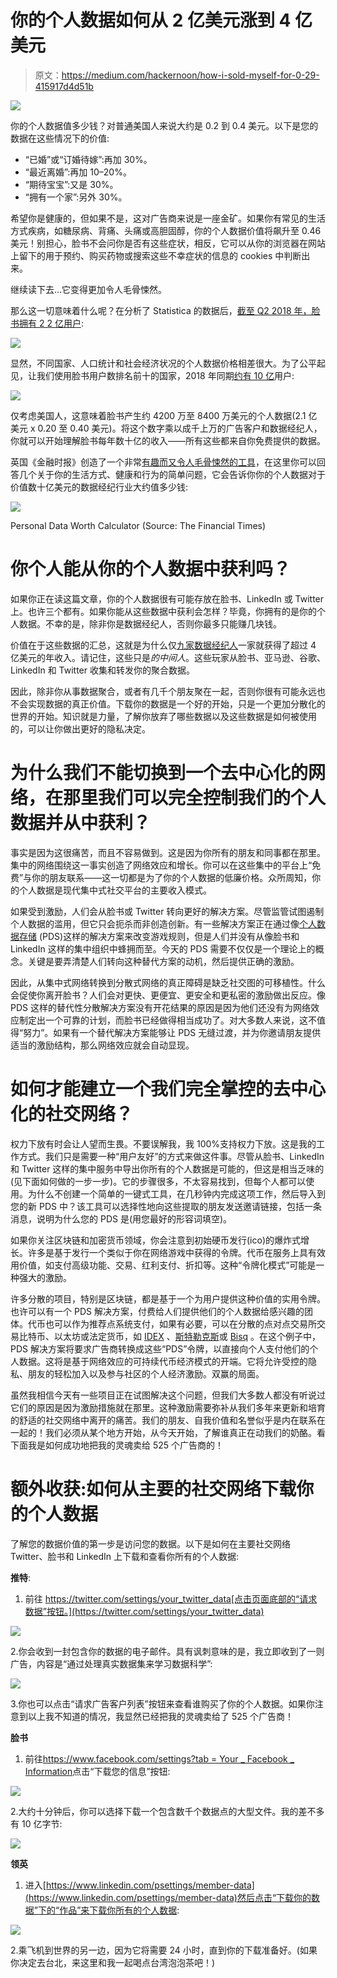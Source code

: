 # 你的个人数据如何从 2 亿美元涨到 4 亿美元

> 原文：<https://medium.com/hackernoon/how-i-sold-myself-for-0-29-415917d4d51b>

![](img/94bb8b4b4822feb36295aa21f9d2ed62.png)

你的个人数据值多少钱？对普通美国人来说大约是 0.2 到 0.4 美元。以下是您的数据在这些情况下的价值:

*   “已婚”或“订婚待嫁”:再加 30%。
*   “最近离婚”:再加 10–20%。
*   “期待宝宝”:又是 30%。
*   “拥有一个家”:另外 30%。

希望你是健康的，但如果不是，这对广告商来说是一座金矿。如果你有常见的生活方式疾病，如糖尿病、背痛、头痛或高胆固醇，你的个人数据价值将飙升至 0.46 美元！别担心，脸书不会问你是否有这些症状，相反，它可以从你的浏览器在网站上留下的用于预约、购买药物或搜索这些不幸症状的信息的 cookies 中判断出来。

继续读下去…它变得更加令人毛骨悚然。

那么这一切意味着什么呢？在分析了 Statistica 的数据后，[截至 Q2 2018 年，脸书拥有 2 2 亿用户](https://www.statista.com/statistics/264810/number-of-monthly-active-facebook-users-worldwide/):

![](img/85fdf5c8e8c190188be8b7c6da519646.png)

显然，不同国家、人口统计和社会经济状况的个人数据价格相差很大。为了公平起见，让我们使用脸书用户数排名前十的国家，2018 年同期[约有 10 亿](https://www.statista.com/statistics/268136/top-15-countries-based-on-number-of-facebook-users/)用户:

![](img/808b2aceca16fbf120436ad56a03367c.png)

仅考虑美国人，这意味着脸书产生约 4200 万至 8400 万美元的个人数据(2.1 亿美元 x 0.20 至 0.40 美元)。将这个数字乘以成千上万的广告客户和数据经纪人，你就可以开始理解脸书每年数十亿的收入——所有这些都来自你免费提供的数据。

英国《金融时报》创造了一个非常[有趣而又令人毛骨悚然的工具](https://ig.ft.com/how-much-is-your-personal-data-worth/)，在这里你可以回答几个关于你的生活方式、健康和行为的简单问题，它会告诉你你的个人数据对于价值数十亿美元的数据经纪行业大约值多少钱:

![](img/65b27afe9ad3b8601550a47d540c750f.png)

Personal Data Worth Calculator (Source: The Financial Times)

# 你个人能从你的个人数据中获利吗？

如果你正在读这篇文章，你的个人数据很有可能存放在脸书、LinkedIn 或 Twitter 上。也许三个都有。如果你能从这些数据中获利会怎样？毕竟，你拥有的是你的个人数据。不幸的是，除非你是数据经纪人，否则你最多只能赚几块钱。

价值在于这些数据的汇总，这就是为什么仅[九家数据经纪人](http://www.visualcapitalist.com/much-personal-data-worth/)一家就获得了超过 4 亿美元的年收入。请记住，这些只是*的中间人*。这些玩家从脸书、亚马逊、谷歌、LinkedIn 和 Twitter 收集和转发你的聚合数据。

因此，除非你从事数据聚合，或者有几千个朋友聚在一起，否则你很有可能永远也不会实现数据的真正价值。下载你的数据是一个好的开始，只是一个更加分散化的世界的开始。知识就是力量，了解你放弃了哪些数据以及这些数据是如何被使用的，可以让你做出更好的隐私决定。

# 为什么我们不能切换到一个去中心化的网络，在那里我们可以完全控制我们的个人数据并从中获利？

事实是因为这很痛苦，而且不容易做到。这是因为你所有的朋友和同事都在那里。集中的网络围绕这一事实创造了网络效应和增长。你可以在这些集中的平台上“免费”与你的朋友联系——这一切都是为了你的个人数据的低廉价格。众所周知，你的个人数据是现代集中式社交平台的主要收入模式。

如果受到激励，人们会从脸书或 Twitter 转向更好的解决方案。尽管监管试图遏制个人数据的滥用，但它只会扼杀而非创造创新。有一些解决方案正在通过像[个人数据存储](https://en.wikipedia.org/wiki/Personal_data_service) (PDS)这样的解决方案来改变游戏规则，但是人们并没有从像脸书和 LinkedIn 这样的集中组织中蜂拥而至。今天的 PDS 需要不仅仅是一个理论上的概念。关键是要弄清楚人们转向这种替代方案的动机，然后提供正确的激励。

因此，从集中式网络转换到分散式网络的真正障碍是缺乏社交图的可移植性。什么会促使你离开脸书？人们会对更快、更便宜、更安全和更私密的激励做出反应。像 PDS 这样的替代性分散解决方案没有开花结果的原因是因为他们还没有为网络效应制定出一个可靠的计划，而脸书已经做得相当成功了。对大多数人来说，这不值得“努力”。如果有一个替代解决方案能够让 PDS 无缝过渡，并为你邀请朋友提供适当的激励结构，那么网络效应就会自动显现。

# 如何才能建立一个我们完全掌控的去中心化的社交网络？

权力下放有时会让人望而生畏。不要误解我，我 100%支持权力下放。这是我的工作方式。我们只是需要一种“用户友好”的方式来做这件事。尽管从脸书、LinkedIn 和 Twitter 这样的集中服务中导出你所有的个人数据是可能的，但这是相当乏味的(见下面如何做的一步一步)。它的步骤很多，不太容易找到，但每个人都可以使用。为什么不创建一个简单的一键式工具，在几秒钟内完成这项工作，然后导入到您的新 PDS 中？该工具可以选择性地向这些提取的朋友发送邀请链接，包括一条消息，说明为什么您的 PDS 是(用您最好的形容词填空)。

如果你关注区块链和加密货币领域，你会注意到初始硬币发行(ico)的爆炸式增长。许多是基于发行一个类似于你在网络游戏中获得的令牌。代币在服务上具有效用价值，如支付高级功能、交易、红利支付、折扣等。这种“令牌化模式”可能是一种强大的激励。

许多分散的项目，特别是区块链，都是基于一个为用户提供这种价值的实用令牌。也许可以有一个 PDS 解决方案，付费给人们提供他们的个人数据给感兴趣的团体。代币也可以作为推荐点系统支付，如果有必要，可以在分散的点对点交易所交易比特币、以太坊或法定货币，如 [IDEX](https://auroradao.com/) 、[斯特勒克斯](https://www.stellarx.com/)或 [Bisq](https://bisq.network/) 。在这个例子中，PDS 解决方案将要求广告商转换成这些“PDS”令牌，以直接向个人支付他们的个人数据。这将是基于网络效应的可持续代币经济模式的开端。它将允许受控的隐私、朋友的轻松加入以及参与社区的个人经济激励。双赢的局面。

虽然我相信今天有一些项目正在试图解决这个问题，但我们大多数人都没有听说过它们的原因是因为激励措施就在那里。这种激励需要弥补从我们多年来更新和培育的舒适的社交网络中离开的痛苦。我们的朋友、自我价值和名誉似乎是内在联系在一起的！我们必须从某个地方开始，从今天开始，了解谁真正在动我们的奶酪。看下面我是如何成功地把我的灵魂卖给 525 个广告商的！

# 额外收获:如何从主要的社交网络下载你的个人数据

了解您的数据价值的第一步是访问您的数据。以下是如何在主要社交网络 Twitter、脸书和 LinkedIn 上下载和查看你所有的个人数据:

**推特**:

1.  前往 https://twitter.com/settings/your_twitter_data[点击页面底部的“请求数据”按钮。](https://twitter.com/settings/your_twitter_data)

![](img/ff112ea7b21a211cf52f8c67ecfb2bdf.png)

2.你会收到一封包含你的数据的电子邮件。具有讽刺意味的是，我立即收到了一则广告，内容是“通过处理真实数据集来学习数据科学”:

![](img/e7f6c1aaf8327c06ed0a891b7d8c7c0f.png)

3.你也可以点击“请求广告客户列表”按钮来查看谁购买了你的个人数据。如果你注意到以上我不知道的情况，我显然已经把我的灵魂卖给了 525 个广告商！

**脸书**

1.  前往[https://www.facebook.com/settings?tab = Your _ Facebook _ Information](https://www.facebook.com/settings?tab=your_facebook_information)点击“下载您的信息”按钮:

![](img/7f7a0a5128d947475c8b2e1e7bce998c.png)

2.大约十分钟后，你可以选择下载一个包含数千个数据点的大型文件。我的差不多有 10 亿字节:

![](img/7dbaefec17246e25c24db1e13e1a6128.png)

**领英**

1.  进入[https://www.linkedin.com/psettings/member-data](https://www.linkedin.com/psettings/member-data)然后点击“下载你的数据”下的“作品”来下载你所有的个人数据:

![](img/a0a91aaf75b6a1808a37713cf2e3bcff.png)

2.乘飞机到世界的另一边，因为它将需要 24 小时，直到你的下载准备好。(如果你决定去台北，来这里和我一起喝点台湾泡泡茶吧！)